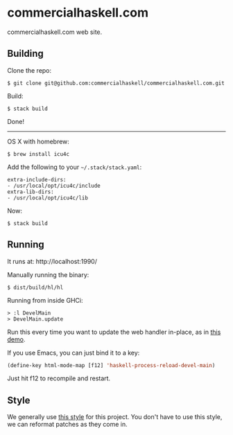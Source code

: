 commercialhaskell.com
=====

commercialhaskell.com web site.

## Building

Clone the repo:

    $ git clone git@github.com:commercialhaskell/commercialhaskell.com.git

Build:

    $ stack build

Done!

---

OS X with homebrew:

    $ brew install icu4c

Add the following to your `~/.stack/stack.yaml`:

    extra-include-dirs:
    - /usr/local/opt/icu4c/include
    extra-lib-dirs:
    - /usr/local/opt/icu4c/lib

Now:

    $ stack build

## Running

It runs at: http://localhost:1990/

Manually running the binary:

    $ dist/build/hl/hl

Running from inside GHCi:

    > :l DevelMain
    > DevelMain.update

Run this every time you want to update the web handler in-place, as in
[this demo](https://github.com/chrisdone/ghci-reload-demo).

If you use Emacs, you can just bind it to a key:

``` lisp
(define-key html-mode-map [f12] 'haskell-process-reload-devel-main)
```

Just hit f12 to recompile and restart.

## Style

We generally use
[this style](https://github.com/chrisdone/haskell-style-guide)
for this project. You don't have to use this style, we can reformat patches as
they come in.

